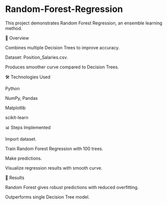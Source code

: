 # Random-Forest-Regression
This project demonstrates Random Forest Regression, an ensemble learning method.

📌 Overview

Combines multiple Decision Trees to improve accuracy.

Dataset: Position_Salaries.csv.

Produces smoother curve compared to Decision Trees.

🛠️ Technologies Used

Python

NumPy, Pandas

Matplotlib

scikit-learn

📊 Steps Implemented

Import dataset.

Train Random Forest Regression with 100 trees.

Make predictions.

Visualize regression results with smooth curve.

🚀 Results

Random Forest gives robust predictions with reduced overfitting.

Outperforms single Decision Tree model.
